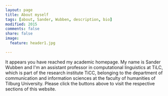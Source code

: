 ```yaml
---
layout: page
title: About myself
tags: [about, Sander, Wubben, description, bio]
modified: 2015
comments: false
share: false
image:
  feature: header1.jpg

---
```

It appears you have reached my academic homepage. My name is Sander Wubben and I'm an assistant professor in computational linguistics at TiLC, which is part of the research institute TiCC, belonging to the department of communication and information sciences at the faculty of humanities of Tilburg University. Please click the buttons above to visit the respective sections of this website.
